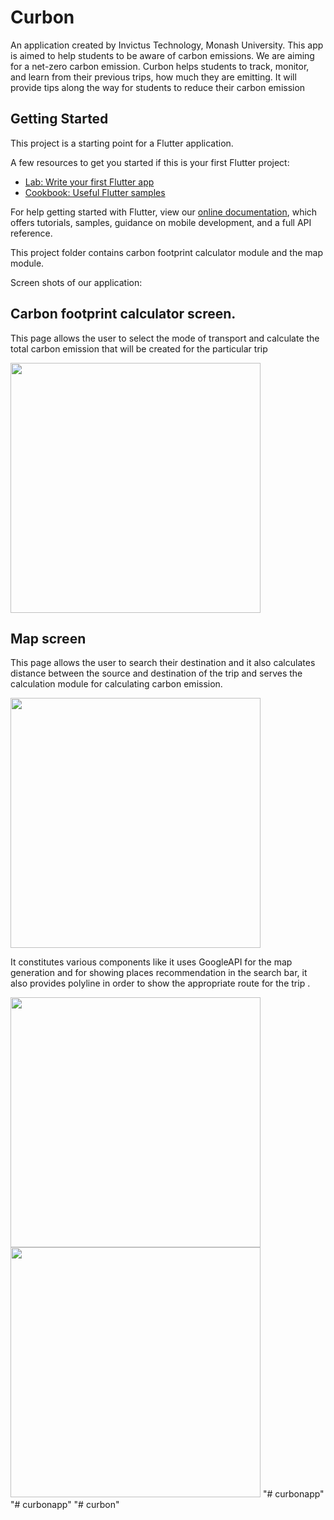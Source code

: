 # Curbon 

An application created by Invictus Technology, Monash University. This app is aimed to help students to be aware of carbon emissions. We are aiming for a net-zero carbon emission. Curbon helps students to track, monitor, and learn from their previous trips, how much they are emitting. It will provide tips along the way for students to reduce their carbon emission

## Getting Started

This project is a starting point for a Flutter application.

A few resources to get you started if this is your first Flutter project:

- [Lab: Write your first Flutter app](https://flutter.dev/docs/get-started/codelab)
- [Cookbook: Useful Flutter samples](https://flutter.dev/docs/cookbook)

For help getting started with Flutter, view our
[online documentation](https://flutter.dev/docs), which offers tutorials,
samples, guidance on mobile development, and a full API reference.

This project folder contains carbon footprint calculator module and the map module.

Screen shots of our application:

## Carbon footprint calculator screen.
This page allows the user to select the mode of transport and calculate the total carbon emission that will be created for the particular trip

<img src = "Screenshots/calculation.png" width = 400>

## Map screen
This page allows the user to search their destination and it also calculates distance between the source and destination of the trip and serves the calculation module for calculating carbon emission. 

<img src= "Screenshots/map1.png" width = 400>

It constitutes various components like it uses GoogleAPI for the map generation and for showing places recommendation in the search bar, it also provides polyline in order to show the appropriate route for the trip .

<img src= "Screenshots/map2.png" width = 400>

<img src= "Screenshots/map3.png" width = 400>
"# curbonapp" 
"# curbonapp" 
"# curbon" 
